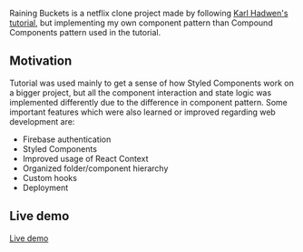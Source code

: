 Raining Buckets is a netflix clone project made by following [Karl Hadwen's tutorial](https://www.youtube.com/watch?v=x_EEwGe-a9o&t=22745s&ab_channel=KarlHadwen), but implementing my own component pattern than Compound Components pattern used in the tutorial.

## Motivation

Tutorial was used mainly to get a sense of how Styled Components work on a bigger project, but all the component interaction and state logic was implemented differently due to the difference in component pattern. Some important features which were also learned or improved regarding web development are:

- Firebase authentication
- Styled Components
- Improved usage of React Context
- Organized folder/component hierarchy
- Custom hooks
- Deployment

## Live demo

[Live demo](https://agitated-shockley-1eba13.netlify.app/)
